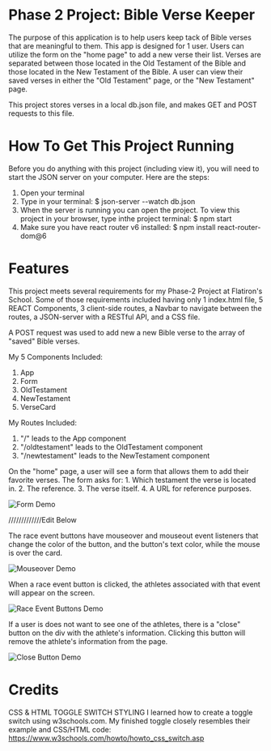 # Phase 2 Project: Bible Verse Keeper

The purpose of this application is to help users keep tack of Bible verses that are meaningful to them. This app is designed for 1 user. Users can utilize the form on the "home page" to add a new verse their list. Verses are separated between those located in the Old Testament of the Bible and those located in the New Testament of the Bible. A user can view their saved verses in either the "Old Testament" page, or the "New Testament" page.

This project stores verses in a local db.json file, and makes GET and POST requests to this file.

# How To Get This Project Running
Before you do anything with this project (including view it), you will need to start the JSON server on your computer. Here are the steps:
1. Open your terminal
2. Type in your terminal: $ json-server --watch db.json
3. When the server is running you can open the project. To view this project in your browser, type inthe project terminal: $ npm start
4. Make sure you have react router v6 installed: $ npm install  react-router-dom@6

# Features
This project meets several requirements for my Phase-2 Project at Flatiron's School. Some of those requirements included having only 1 index.html file, 5 REACT Components, 3 client-side routes, a Navbar to navigate between the routes, a JSON-server with a RESTful API, and a CSS file.

A POST request was used to add new a new Bible verse to the array of "saved" Bible verses.

My 5 Components Included:
1. App
2. Form
3. OldTestament
4. NewTestament
5. VerseCard

My Routes Included:
1. "/" leads to the App component
2. "/oldtestament" leads to the OldTestament component
3. "/newtestament" leads to the NewTestament component

On the "home" page, a user will see a form that allows them to add their favorite verses. The form asks for: 1. Which testament the verse is located in. 2. The reference. 3. The verse itself. 4. A URL for reference purposes.

![Form Demo](public/READMEGifs/form.gif)


/////////////Edit  Below

The race event buttons have mouseover and mouseout event listeners that change the color of the button, and the button's text color, while the mouse is over the card.

![Mouseover Demo](ReadMeGifs/MouseOverGif.gif)




When a race event button is clicked, the athletes associated with that event will appear on the screen.

![Race Event Buttons Demo](ReadMeGifs/ButtonListenerGif.gif)




If a user is does not want to see one of the athletes, there is a "close" button on the div with the athlete's information. Clicking this button will remove the athlete's information from the page.

![Close Button Demo](ReadMeGifs/CloseButton.gif)

# Credits


CSS & HTML TOGGLE SWITCH STYLING
I learned how to create a toggle switch using w3schools.com. My finished toggle closely resembles their example and CSS/HTML code:
https://www.w3schools.com/howto/howto_css_switch.asp